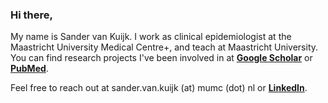 ### Hi there,

My name is Sander van Kuijk. I work as clinical epidemiologist at the Maastricht University Medical Centre+, and teach at Maastricht University.
You can find research projects I've been involved in at [**Google Scholar**](https://scholar.google.com/citations?user=M8GwORkAAAAJ&hl=en&oi=ao) or [**PubMed**](https://pubmed.ncbi.nlm.nih.gov/?term=kuijk+s%5Bauthor%5D+AND+Maastricht&sort=date).

Feel free to reach out at sander.van.kuijk (at) mumc (dot) nl or [**LinkedIn**](https://www.linkedin.com/in/sandervankuijk/).
